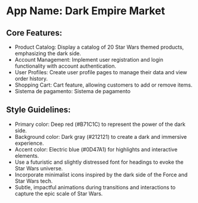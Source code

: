 # **App Name**: Dark Empire Market

## Core Features:

- Product Catalog: Display a catalog of 20 Star Wars themed products, emphasizing the dark side.
- Account Management: Implement user registration and login functionality with account authentication.
- User Profiles: Create user profile pages to manage their data and view order history.
- Shopping Cart: Cart feature, allowing customers to add or remove items.
- Sistema de pagamento: Sistema de pagamento

## Style Guidelines:

- Primary color: Deep red (#B71C1C) to represent the power of the dark side.
- Background color: Dark gray (#212121) to create a dark and immersive experience.
- Accent color: Electric blue (#0D47A1) for highlights and interactive elements.
- Use a futuristic and slightly distressed font for headings to evoke the Star Wars universe.
- Incorporate minimalist icons inspired by the dark side of the Force and Star Wars tech.
- Subtle, impactful animations during transitions and interactions to capture the epic scale of Star Wars.